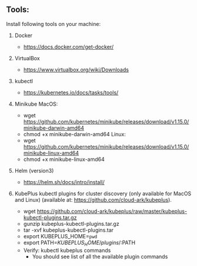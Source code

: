Tools:
-------
Install following tools on your machine:

1. Docker
   - https://docs.docker.com/get-docker/

2. VirtualBox
   - https://www.virtualbox.org/wiki/Downloads

3. kubectl
   - https://kubernetes.io/docs/tasks/tools/

4. Minikube
    MacOS:
    - wget https://github.com/kubernetes/minikube/releases/download/v1.15.0/minikube-darwin-amd64
    - chmod +x minikube-darwin-amd64
    Linux:
    - wget https://github.com/kubernetes/minikube/releases/download/v1.15.0/minikube-linux-amd64
    - chmod +x minikube-linux-amd64

5. Helm (version3)
   - https://helm.sh/docs/intro/install/

6. KubePlus kubectl plugins for cluster discovery (only available for MacOS and Linux)
   (available at: https://github.com/cloud-ark/kubeplus). 
   - wget https://github.com/cloud-ark/kubeplus/raw/master/kubeplus-kubectl-plugins.tar.gz
   - gunzip kubeplus-kubectl-plugins.tar.gz
   - tar -xvf kubeplus-kubectl-plugins.tar
   - export KUBEPLUS_HOME=`pwd`
   - export PATH=$KUBEPLUS_HOME/plugins/:$PATH
   - Verify: kubectl kubeplus commands
     - You should see list of all the available plugin commands


